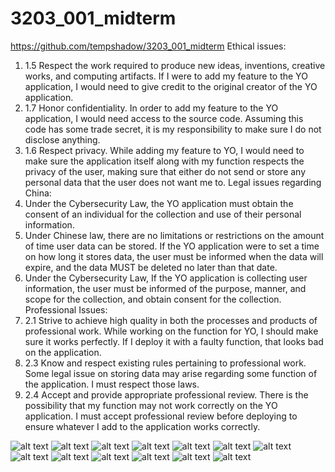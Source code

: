 # 3203_001_midterm
https://github.com/tempshadow/3203_001_midterm
Ethical issues: 
1.	1.5 Respect the work required to produce new ideas, inventions, 
creative works, and computing artifacts. If I were to add my feature to 
the YO application, I would need to give credit to the original creator 
of the YO application.
2.	1.7 Honor confidentiality. In order to add my feature to the YO 
application, I would need access to the source code. Assuming this code 
has some trade secret, it is my responsibility to make sure I do not 
disclose anything.
3.	1.6 Respect privacy. While adding my feature to YO, I would need 
to make sure the application itself along with my function respects the 
privacy of the user, making sure that either do not send or store any 
personal data that the user does not want me to.
Legal issues regarding China:
1.	Under the Cybersecurity Law, the YO application must obtain the 
consent of an individual for the collection and use of their personal 
information. 
2.	Under Chinese law, there are no limitations or restrictions on 
the amount of time user data can be stored. If the YO application were 
to set a time on how long it stores data, the user must be informed when 
the data will expire, and the data MUST be deleted no later than that 
date.
3.	Under the Cybersecurity Law, If the YO application is collecting 
user information, the user must be informed of the purpose, manner, and 
scope for the collection, and obtain consent for the collection. 
Professional Issues:
1.	2.1 Strive to achieve high quality in both the processes and 
products of professional work. While working on the function for YO, I 
should make sure it works perfectly. If I deploy it with a faulty 
function, that looks bad on the application.
2.	2.3 Know and respect existing rules pertaining to professional 
work. Some legal issue on storing data may arise regarding some function 
of the application. I must respect those laws.
3.	2.4 Accept and provide appropriate professional review. There is 
the possibility that my function may not work correctly on the YO 
application. I must accept professional review before deploying to 
ensure whatever I add to the application works correctly.

![alt text](ScreenShots/YoMidterm.png)
![alt text](ScreenShots/Home.png)
![alt text](ScreenShots/No.png)
![alt text](ScreenShots/Sent_No.png)
![alt text](ScreenShots/More.png)
![alt text](ScreenShots/Sent_Yo.png)
![alt text](ScreenShots/Find_Friends.png)
![alt text](ScreenShots/Friends_On_Yo.png)
![alt text](ScreenShots/Friends_To_Invite.png)
![alt text](ScreenShots/Selected_Friend.png)
![alt text](ScreenShots/Code_To_Add_Friend.png)
![alt text](ScreenShots/Wrong_Cocde.png)
![alt text](ScreenShots/Edit_User.png)
